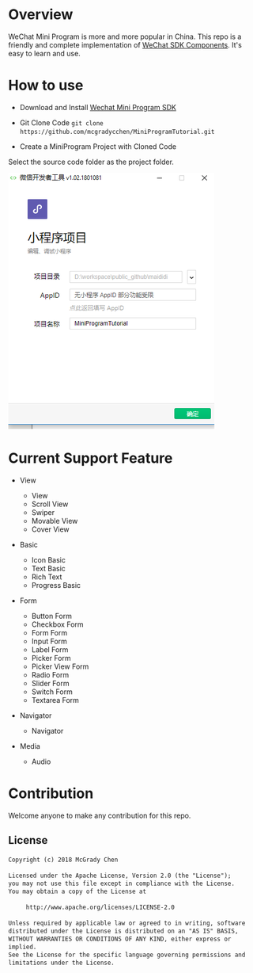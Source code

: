 # Overview

WeChat Mini Program is more and more popular in China. This repo is a friendly and complete implementation of [WeChat SDK Components](https://mp.weixin.qq.com/debug/wxadoc/dev/component/).
It's easy to learn and use. 

# How to use

  * Download and Install [Wechat Mini Program SDK](https://mp.weixin.qq.com/debug/wxadoc/dev/devtools/download.html)
  
  * Git Clone Code `git clone https://github.com/mcgradycchen/MiniProgramTutorial.git`
  
  * Create a MiniProgram Project with Cloned Code
  
  Select the source code folder as the project folder.
  
  <img src="https://raw.githubusercontent.com/mcgradycchen/MiniProgramTutorial/master/lib/images/CreateProject.PNG" />
  
# Current Support Feature

  * View
    
    * View
    * Scroll View
    * Swiper
    * Movable View
    * Cover View

  * Basic

    * Icon Basic
    * Text Basic
    * Rich Text
    * Progress Basic
  
  * Form
  
    * Button Form
    * Checkbox Form
    * Form Form
    * Input Form
    * Label Form
    * Picker Form
    * Picker View Form
    * Radio Form
    * Slider Form
    * Switch Form
    * Textarea Form
  
  * Navigator

    * Navigator

  * Media

    * Audio
    
# Contribution

Welcome anyone to make any contribution for this repo.



License
-------
    Copyright (c) 2018 McGrady Chen

    Licensed under the Apache License, Version 2.0 (the "License");
    you may not use this file except in compliance with the License.
    You may obtain a copy of the License at

         http://www.apache.org/licenses/LICENSE-2.0

    Unless required by applicable law or agreed to in writing, software
    distributed under the License is distributed on an "AS IS" BASIS,
    WITHOUT WARRANTIES OR CONDITIONS OF ANY KIND, either express or implied.
    See the License for the specific language governing permissions and
    limitations under the License.


